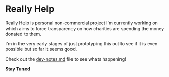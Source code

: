 # Really Help

Really Help is personal non-commercial project I'm currently working on which aims to force transparency on how
charities are spending the money donated to them.

I'm in the very early stages of just prototyping this out to see if it is even possible but so far it seems good.

Check out the [dev-notes.md](https://github.com/Seanmcn/really-help/blob/master/dev-notes.md) file to see
whats happening!

__Stay Tuned__